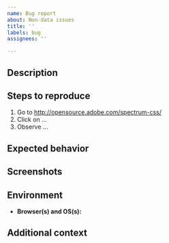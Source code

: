 ```yaml
---
name: Bug report
about: Non-data issues
title: ''
labels: bug
assignees: ''

---
```


## Description
<!-- Describe the problem you're having and paste any error messages you received -->

## Steps to reproduce
1. Go to http://opensource.adobe.com/spectrum-css/
2. Click on ...
3. Observe ...

## Expected behavior
<!-- Describe what you expected to happen -->

## Screenshots
<!-- If applicable, add screenshots to help explain the problem -->

## Environment
 - **Browser(s) and OS(s):** <!-- Chrome 75.0.3770.142 on Win 10 -->

## Additional context
<!-- Provide any additional information that might help us debug the issue -->


<!--- Delete any section that doesn't apply.  Thank you very much! -->